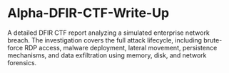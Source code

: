 # Alpha-DFIR-CTF-Write-Up
A detailed DFIR CTF report analyzing a simulated enterprise network breach. The investigation covers the full attack lifecycle, including brute-force RDP access, malware deployment, lateral movement, persistence mechanisms, and data exfiltration using memory, disk, and network forensics.

